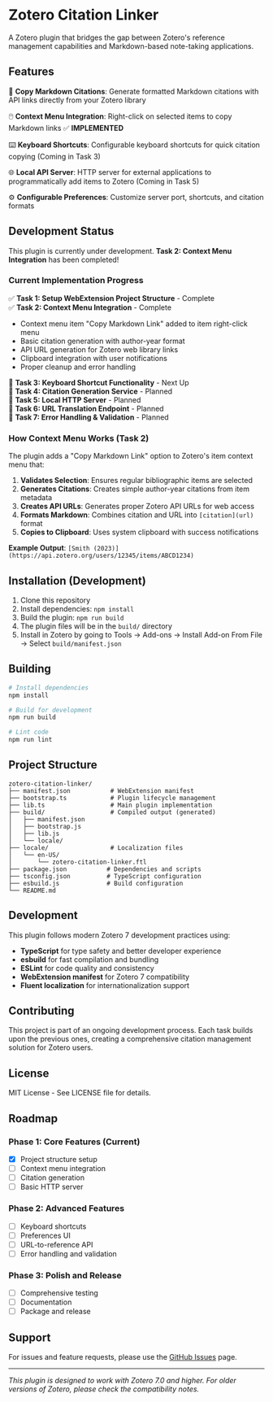 # Zotero Citation Linker

A Zotero plugin that bridges the gap between Zotero's reference management capabilities and Markdown-based note-taking applications.

## Features

🔗 **Copy Markdown Citations**: Generate formatted Markdown citations with API links directly from your Zotero library

🖱️ **Context Menu Integration**: Right-click on selected items to copy Markdown links ✅ **IMPLEMENTED**

⌨️ **Keyboard Shortcuts**: Configurable keyboard shortcuts for quick citation copying (Coming in Task 3)

🌐 **Local API Server**: HTTP server for external applications to programmatically add items to Zotero (Coming in Task 5)

⚙️ **Configurable Preferences**: Customize server port, shortcuts, and citation formats

## Development Status

This plugin is currently under development. **Task 2: Context Menu Integration** has been completed!

### Current Implementation Progress

✅ **Task 1: Setup WebExtension Project Structure** - Complete  
✅ **Task 2: Context Menu Integration** - Complete
- Context menu item "Copy Markdown Link" added to item right-click menu
- Basic citation generation with author-year format
- API URL generation for Zotero web library links
- Clipboard integration with user notifications
- Proper cleanup and error handling

🔄 **Task 3: Keyboard Shortcut Functionality** - Next Up  
🔄 **Task 4: Citation Generation Service** - Planned  
🔄 **Task 5: Local HTTP Server** - Planned  
🔄 **Task 6: URL Translation Endpoint** - Planned  
🔄 **Task 7: Error Handling & Validation** - Planned

### How Context Menu Works (Task 2)

The plugin adds a "Copy Markdown Link" option to Zotero's item context menu that:

1. **Validates Selection**: Ensures regular bibliographic items are selected
2. **Generates Citations**: Creates simple author-year citations from item metadata
3. **Creates API URLs**: Generates proper Zotero API URLs for web access
4. **Formats Markdown**: Combines citation and URL into `[citation](url)` format
5. **Copies to Clipboard**: Uses system clipboard with success notifications

**Example Output**: `[Smith (2023)](https://api.zotero.org/users/12345/items/ABCD1234)`

## Installation (Development)

1. Clone this repository
2. Install dependencies: `npm install`
3. Build the plugin: `npm run build`
4. The plugin files will be in the `build/` directory
5. Install in Zotero by going to Tools → Add-ons → Install Add-on From File → Select `build/manifest.json`

## Building

```bash
# Install dependencies
npm install

# Build for development
npm run build

# Lint code
npm run lint
```

## Project Structure

```
zotero-citation-linker/
├── manifest.json           # WebExtension manifest
├── bootstrap.ts            # Plugin lifecycle management
├── lib.ts                  # Main plugin implementation
├── build/                  # Compiled output (generated)
│   ├── manifest.json
│   ├── bootstrap.js
│   ├── lib.js
│   └── locale/
├── locale/                 # Localization files
│   └── en-US/
│       └── zotero-citation-linker.ftl
├── package.json           # Dependencies and scripts
├── tsconfig.json          # TypeScript configuration
├── esbuild.js             # Build configuration
└── README.md
```

## Development

This plugin follows modern Zotero 7 development practices using:

- **TypeScript** for type safety and better developer experience
- **esbuild** for fast compilation and bundling
- **ESLint** for code quality and consistency
- **WebExtension manifest** for Zotero 7 compatibility
- **Fluent localization** for internationalization support

## Contributing

This project is part of an ongoing development process. Each task builds upon the previous ones, creating a comprehensive citation management solution for Zotero users.

## License

MIT License - See LICENSE file for details.

## Roadmap

### Phase 1: Core Features (Current)
- [x] Project structure setup
- [ ] Context menu integration
- [ ] Citation generation
- [ ] Basic HTTP server

### Phase 2: Advanced Features
- [ ] Keyboard shortcuts
- [ ] Preferences UI
- [ ] URL-to-reference API
- [ ] Error handling and validation

### Phase 3: Polish and Release
- [ ] Comprehensive testing
- [ ] Documentation
- [ ] Package and release

## Support

For issues and feature requests, please use the [GitHub Issues](https://github.com/username/zotero-citation-linker/issues) page.

---

*This plugin is designed to work with Zotero 7.0 and higher. For older versions of Zotero, please check the compatibility notes.* 